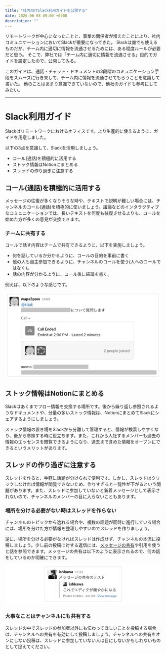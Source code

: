 ```yaml
---
title: "社内向けSlack利用ガイドを公開する"
date: 2020-06-08 09:00 +0900
description: ""
---
```


リモートワークが中心になったことと、事業の関係者が増えたことにより、社内コミュニケーションにおいてSlackが重要になってきた。
Slackは誰でも使えるものだが、チーム内に適切に情報を流通させるためには、ある程度ルールが必要だと思う。
そこで、弊社では「チーム内に適切に情報を流通させる」目的でガイドを設定したので、公開してみる。

このガイドは、通話・チャット・ドキュメントの3段階のコミュニケーション手段をスムーズに行き来して、チーム内に情報を流通させてもらうことを意識して書いた。
他のことはあまり意識できていないので、他社のガイドも参考にしてみたい。

---

# Slack利用ガイド

Slackはリモートワークにおけるオフィスです。より生産的に使えるように、ガイドを用意しました。

以下の3点を意識して、Slackを活用しましょう。

- コール(通話)を積極的に活用する
- ストック情報はNotionにまとめる
- スレッドの作り過ぎに注意する

## コール(通話)を積極的に活用する

メッセージの往復が多くなりそうな時や、テキストで説明が難しい場合には、チャンネルのコール(通話)を積極的に使いましょう。議論などのインタラクティブなコミュニケーションでは、長いテキストを何度も往復させるよりも、コールを始めた方が多くの意見が交換できます。

### チームに共有する

コールで話す内容はチームで共有できるように、以下を実施しましょう。

- 何を話しているか分かるように、コールの目的を事前に書く
- 他の人も自主参加できるように、チャンネルのコールを使う(人へのコールではなく)。
- 話の内容が分かるように、コール後に結論を書く。

例えば、以下のような感じです。

![](./image1.png)

## ストック情報はNotionにまとめる

Slackはあくまでフロー情報を交換する場所です。後から繰り返し参照されるようなドキュメントや、分量の多いストック情報は、NotionにまとめてSlackにシェアするようにしましょう。

ストック情報の置き場をSlackから分離して管理すると、情報が検索しやすくなり、後から参照する時に役立ちます。また、これから入社するメンバーも過去の情報のエッセンスを閲覧できるようになり、過去まで含めた情報をオープンにできるというメリットがあります。

## スレッドの作り過ぎに注意する

スレッドを作ると、手軽に話題が分けられて便利です。しかし、スレッドはクリックしなければ情報が閲覧できないため、作りすぎると一覧性が下がるという問題があります。また、スレッドに参加していないと新着メッセージとして表示されないので、チャンネルのメンバーの目に入らないこともあります。

### 場所を分ける必要がない時はスレッドを作らない

チャンネルのトピックから逸れる場合や、複数の話題が同時に進行している場合には、場所を分けた方が情報を整理しやすいのでスレッドを作りましょう。

逆に、場所を分ける必要がなければスレッドは作成せず、チャンネルの本流に投稿しましょう。少し前の投稿に対する返信には、[メッセージの共有](https://slack.com/intl/ja-jp/help/articles/203274767)や引用を使うと話を参照できます。メッセージの共有は以下のように表示されるので、何の話をしているのか明確にできます。

![](./image2.png)

### 大事なことはチャンネルにも共有する

スレッドの中でスレッドの参加者以外にも伝わってほしいことを投稿する場合は、チャンネルへの共有を有効にして投稿しましょう。チャンネルへの共有をオンにしない投稿は、スレッドに参加していない人は目にしないかもしれないものとして捉えてください。